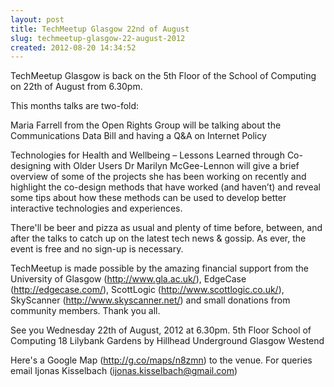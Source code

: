 ```yaml
---
layout: post
title: TechMeetup Glasgow 22nd of August
slug: techmeetup-glasgow-22-august-2012
created: 2012-08-20 14:34:52
---
```


TechMeetup Glasgow is back on the 5th Floor of the School of Computing on 22th of August from 6.30pm.

This months talks are two-fold:

Maria Farrell from the Open Rights Group will be talking about the Communications Data Bill and
having a Q&amp;A on Internet Policy

Technologies for Health and Wellbeing – Lessons Learned through Co-designing with Older Users
Dr Marilyn McGee-Lennon will give a brief overview of some of the projects she has been working on recently and highlight the co-design methods that have worked (and haven’t) and reveal some tips about how these methods can be used to develop better interactive technologies and experiences.

There'll be beer and pizza as usual and plenty of time before, between, and after the talks to catch up on the latest tech news &amp; gossip. As ever, the event is free and no sign-up is necessary.

TechMeetup is made possible by the amazing financial support from the University of Glasgow (http://www.gla.ac.uk/), EdgeCase (http://edgecase.com/), ScottLogic (http://www.scottlogic.co.uk/), SkyScanner (http://www.skyscanner.net/) and small donations from community members. Thank you all.

See you Wednesday 22th of August, 2012 at 6.30pm.
5th Floor
School of Computing
18 Lilybank Gardens
by Hillhead Underground
Glasgow Westend

Here's a Google Map (http://g.co/maps/n8zmn) to the venue.
For queries email Ijonas Kisselbach (ijonas.kisselbach@gmail.com)